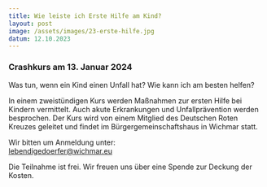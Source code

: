 ```yaml
---
title: Wie leiste ich Erste Hilfe am Kind?
layout: post
image: /assets/images/23-erste-hilfe.jpg
datum: 12.10.2023
---
```


<h3> Crashkurs am 13. Januar 2024  </h3>

Was tun, wenn ein Kind einen Unfall hat? Wie kann ich am besten helfen? 

In einem zweistündigen Kurs werden Maßnahmen zur ersten Hilfe bei Kindern vermittelt. Auch akute Erkrankungen und Unfallprävention werden besprochen. Der Kurs wird von einem Mitglied des Deutschen Roten Kreuzes geleitet und findet im Bürgergemeinschaftshaus in Wichmar statt.
<p>

Wir bitten um Anmeldung unter:  
<a href="mailto:lebendigedoerfer@wichmar.eu">lebendigedoerfer@wichmar.eu</a>


<p> 

Die Teilnahme ist frei. Wir freuen uns über eine Spende zur Deckung der Kosten.
<P>
